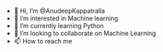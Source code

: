 - 👋 Hi, I’m @AnudeepKappatralla
- 👀 I’m interested in Machine learning
- 🌱 I’m currently learning Python
- 💞️ I’m looking to collaborate on Machine Learning
- 📫 How to reach me 

<!---
AnudeepKappatralla/AnudeepKappatralla is a ✨ special ✨ repository because its `README.md` (this file) appears on your GitHub profile.
You can click the Preview link to take a look at your changes.
--->
